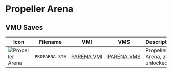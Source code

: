 # Propeller Arena

## VMU Saves

| Icon | Filename | VMI | VMS | Description |
|------|----------|-----|-----|-------------|
| ![Propeller Arena](../icons/PROPARNA.SYS.GIF) | `PROPARNA.SYS` | [PARENA.VMI](PARENA.VMI) | [PARENA.VMS](PARENA.VMS) | Propeller Arena, all unlocked. |
